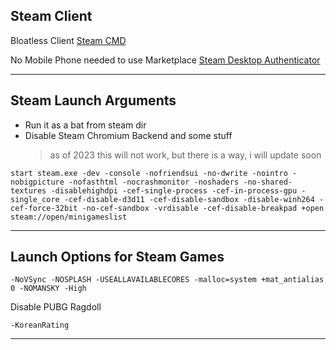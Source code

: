 ## Steam Client

Bloatless Client [Steam CMD](https://developer.valvesoftware.com/wiki/SteamCMD)

No Mobile Phone needed to use Marketplace [Steam Desktop Authenticator](https://github.com/jessecar96/steamdesktopauthenticator)

---
## Steam Launch Arguments 
- Run it as a bat from steam dir<br>
- Disable Steam Chromium Backend and some stuff 
  > as of 2023 this will not work, but there is a way, i will update soon

```
start steam.exe -dev -console -nofriendsui -no-dwrite -nointro -nobigpicture -nofasthtml -nocrashmonitor -noshaders -no-shared-textures -disablehighdpi -cef-single-process -cef-in-process-gpu -single_core -cef-disable-d3d11 -cef-disable-sandbox -disable-winh264 -cef-force-32bit -no-cef-sandbox -vrdisable -cef-disable-breakpad +open steam://open/minigameslist 
```

---

## Launch Options for Steam Games

```
-NoVSync -NOSPLASH -USEALLAVAILABLECORES -malloc=system +mat_antialias 0 -NOMANSKY -High
```
Disable PUBG Ragdoll
```
-KoreanRating
```
---